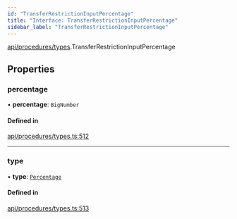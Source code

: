 ```yaml
---
id: "TransferRestrictionInputPercentage"
title: "Interface: TransferRestrictionInputPercentage"
sidebar_label: "TransferRestrictionInputPercentage"
---
```


[api/procedures/types](../../../../../modules/API/Procedures/Types/Types.md).TransferRestrictionInputPercentage

## Properties

### percentage

• **percentage**: `BigNumber`

#### Defined in

[api/procedures/types.ts:512](https://github.com/PolymeshAssociation/polymesh-sdk/blob/fbf6882d0/src/api/procedures/types.ts#L512)

___

### type

• **type**: [`Percentage`](../../../../../enums/API/Procedures/Types/TransferRestrictionType/TransferRestrictionType.md#percentage)

#### Defined in

[api/procedures/types.ts:513](https://github.com/PolymeshAssociation/polymesh-sdk/blob/fbf6882d0/src/api/procedures/types.ts#L513)
